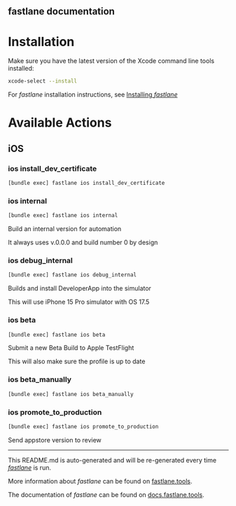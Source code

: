 fastlane documentation
----

# Installation

Make sure you have the latest version of the Xcode command line tools installed:

```sh
xcode-select --install
```

For _fastlane_ installation instructions, see [Installing _fastlane_](https://docs.fastlane.tools/#installing-fastlane)

# Available Actions

## iOS

### ios install_dev_certificate

```sh
[bundle exec] fastlane ios install_dev_certificate
```



### ios internal

```sh
[bundle exec] fastlane ios internal
```

Build an internal version for automation

It always uses v.0.0.0 and build number 0 by design

### ios debug_internal

```sh
[bundle exec] fastlane ios debug_internal
```

Builds and install DeveloperApp into the simulator

This will use iPhone 15 Pro simulator with OS 17.5

### ios beta

```sh
[bundle exec] fastlane ios beta
```

Submit a new Beta Build to Apple TestFlight

This will also make sure the profile is up to date

### ios beta_manually

```sh
[bundle exec] fastlane ios beta_manually
```



### ios promote_to_production

```sh
[bundle exec] fastlane ios promote_to_production
```

Send appstore version to review

----

This README.md is auto-generated and will be re-generated every time [_fastlane_](https://fastlane.tools) is run.

More information about _fastlane_ can be found on [fastlane.tools](https://fastlane.tools).

The documentation of _fastlane_ can be found on [docs.fastlane.tools](https://docs.fastlane.tools).
